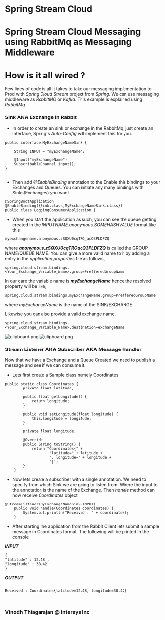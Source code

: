 # Spring Stream Cloud

# Spring Stream Cloud Messaging using RabbitMq as Messaging Middleware


# How is it all wired ?

Few lines of code is all it takes to take our messaging implementation to Prod with *Spring Cloud Stream* project from *Spring*. We can use messaging middleware as *RabbitMQ* or *Kafka*. This example is explained using *RabbitMq*

### Sink AKA Exchange in Rabbit
- In order to create an sink or exchange in the RabbitMq, just create an interface, Spring's *Auto-Config* will implement this for you.
```
public interface MyExchangeNameSink {

    String INPUT = "myExchangeName";

    @Input("myExchangeName")
    SubscribableChannel input();
}


```
- Then add *@EnableBinding* annotation to the Enable this bindings to your Exchanges and Queues. You can initiate any many bindings with Sinks(Exchanges) you want.

```
@SpringBootApplication
@EnableBinding({Sink.class,MyExchangeNameSink.class})
public class LoggingConsumerApplication {
```

- When you start the application as such, you can see the queue getting created in the *INPUTNAME.anonymous.SOMEHASHVALUE* format like this
```
myexchangename.anonymous.zSQXU0cqTRO_acQ3PLDFZQ
```
where ***anonymous.zSQXU0cqTROacQ3PLDFZQ*** is called the GROUP NAME/QUEUE NAME. You can give a more valid name to it by adding a entry in the *application.properties* file as follows,
```
spring.cloud.stream.bindings.<Your_Exchange_Variable_Name>.group=PrefferedGroupName
```
In our care the variable name is ***myExchangeName*** hence the resolved property will be like,

```
spring.cloud.stream.bindings.myExchangeName.group=PrefferedGroupName

```
where *myExchangeName* is the name of the SINK/EXCHANGE

Likewise you can also provide a valid exchange name,

```
spring.cloud.stream.bindings.<Your_Exchange_Variable_Name>.destination=exchangeName
```

![clipboard.png](EDgG_Lr86-clipboard.png)
![clipboard.png](43-06Xfps-clipboard.png)


### Stream Listener AKA Subscriber AKA Message Handler

Now that we have a Exchange and a Queue Created we need to publish a message and see if we can consume it.

- Lets first create a Sample class namely Coordinates
```
public static class Coordinates {
        private float latitude;

        public float getLongitude() {
            return longitude;
        }

        public void setLongitude(float longitude) {
            this.longitude = longitude;
        }

        private float longitude;

        @Override
        public String toString() {
            return "Coordinates{" +
                    "latitude=" + latitude +
                    ", longitude=" + longitude +
                    '}';
        }
    }

```

- Now lets create a subscriber with a single annotation. We need to specify from which Sink we are going to listen from. Where the input to the annotation is the name of the Exchange. Then *handle* method can now receive *Coordinates* object

```
@StreamListener(MyExchangeNameSink.INPUT)
    public void handle(Coordinates coordinates) {
        System.out.println("Received : " + coordinates);
    }
```
- After starting the application from the Rabbit Client lets submit a sample message in Coordinates format. The following will be printed in the console


***INPUT***
```
{
"latitude" : 12.48 ,
"longitude" : 38.42
}

```
***OUTPUT***
```

Received : Coordinates{latitude=12.48, longitude=38.42}



```

### Vinodh Thiagarajan @ Intersys Inc

